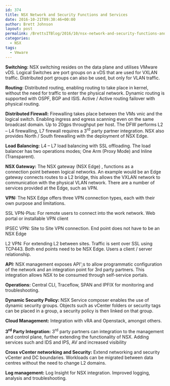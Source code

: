 ```yaml
---
id: 374
title: NSX Network and Security Functions and Services
date: 2016-10-21T09:30:46+00:00
author: Brett Johnson
layout: post
permalink: /BrettsITBlog/2016/10/nsx-network-and-security-functions-and-services/
categories:
  - NSX
tags:
  - Vmware
---
```


**Switching:** NSX switching resides on the data plane and utilises VMware vDS. Logical Switches are port groups on a vDS that are used for VXLAN traffic. Distributed port groups can also be used, but only for VLAN traffic.

**Routing:** Distributed routing, enabling routing to take place in kernel, without the need for traffic to enter the physical network. Dynamic routing is supported with OSPF, BGP and ISIS. Active / Active routing failover with physical routing.

**Distributed Firewall:** Firewalling takes place between the VMs vnic and the logical switch. Enabling ingress and egress scanning even on the same broadcast domain. Up to 20gps throughput per host. The DFW performs L2 – L4 firewalling, L7 firewall requires a 3<sup>rd</sup> party partner integration. NSX also provides North / South firewalling with the deployment of NSX Edge.

**Load Balancing:** L4 – L7 load balancing with SSL offloading. The load balancer has two operations modes; One Arm (Proxy Mode) and Inline (Transparent).

**NSX Gateway:** The NSX gateway (NSX Edge) , functions as a connection point between logical networks. An example would be an Edge gateway connects routes to a L2 bridge, this allows the VXLAN network to communication with the physical VLAN network. There are a number of services provided at the Edge, such as VPN.

**VPN:** The NSX Edge offers three VPN connection types, each with their own purpose and limitations.

SSL VPN-Plus: For remote users to connect into the work network. Web portal or installable VPN client

IPSEC VPN: Site to Site VPN connection. End point does not have to be an NSX Edge

L2 VPN: For extending L2 between sites. Traffic is sent over SSL using TCP443. Both end points need to be NSX Edge. Users a client / server relationship.

**API:** NSX management exposes API';s to allow programmatic configuration of the network and an integration point for 3rd party partners. This integration allows NSX to be consumed through self-service portals.

**Operations:** Central CLI, Traceflow, SPAN and IPFIX for monitoring and troubleshooting.

**Dynamic Security Policy:** NSX Service composer enables the use of dynamic security groups. Objects such as vCenter folders or security tags can be placed in a group, a security policy is then linked on that group.

**Cloud Management:** Integration with vRA and Openstack, amongst others.

**3<sup>rd</sup> Party Integration:** 3<sup>rd</sup> party partners can integration to the management and control plane, further extending the functionality of NSX. Adding services such and IDS and IPS, AV and increased visibility

**Cross vCenter networking and Security:** Extend networking and security vCenter and DC boundaries. Workloads can be migrated between data centres without the need to change L2 domains.

**Log management:** Log Insight for NSX integration. Improved logging, analysis and troubleshooting.